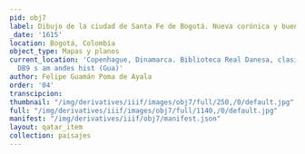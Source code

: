 ```yaml
---
pid: obj7
label: Dibujo de la ciudad de Santa Fe de Bogotá. Nueva corónica y buen gobierno
_date: '1615'
location: Bogotá, Colombia
object_type: Mapas y planos
current_location: 'Copenhague, Dinamarca. Biblioteca Real Danesa, clasificación: UnRels
  DB9 s am andes hist (Gua)'
author: Felipe Guamán Poma de Ayala
order: '04'
transcipcion:
thumbnail: "/img/derivatives/iiif/images/obj7/full/250,/0/default.jpg"
full: "/img/derivatives/iiif/images/obj7/full/1140,/0/default.jpg"
manifest: "/img/derivatives/iiif/obj7/manifest.json"
layout: qatar_item
collection: paisajes
---
```

